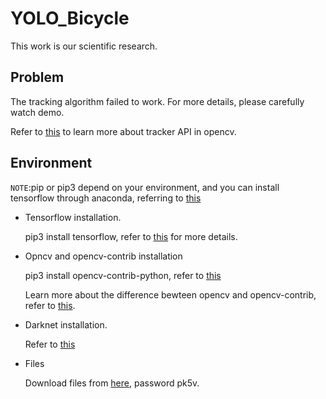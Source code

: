 # YOLO_Bicycle

This work is our scientific research.

## Problem

The tracking algorithm failed to work. For more details, please carefully watch demo.

Refer to [this](https://www.learnopencv.com/object-tracking-using-opencv-cpp-python/) to learn more about tracker API in opencv.

## Environment

`NOTE`:pip or pip3 depend on your environment, and you can install tensorflow through anaconda, referring to [this](https://www.tensorflow.org/install/install_linux)

* Tensorflow installation.

  pip3 install tensorflow, refer to [this](https://www.tensorflow.org/install/install_linux#installing_with_native_pip) for more details.

* Opncv and opencv-contrib installation

  pip3 install opencv-contrib-python, refer to [this](https://pypi.org/project/opencv-python/)

  Learn more about the difference bewteen opencv and opencv-contrib, refer to [this](https://github.com/opencv/opencv_contrib). 

* Darknet installation.

  Refer to [this](https://github.com/thtrieu/darkflow)

* Files

  Download files from [here](https://pan.baidu.com/s/1vRT3Iwb5KONtWo85rzUvJg), password pk5v.
